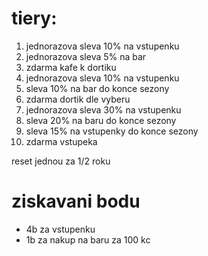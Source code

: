 # tiery:
1. jednorazova sleva 10% na vstupenku
2. jednorazova sleva 5% na bar
3. zdarma kafe k dortiku
4. jednorazova sleva 10% na vstupenku
5. sleva 10% na bar do konce sezony
6. zdarma dortik dle vyberu
7. jednorazova sleva 30% na vstupenku
8. sleva 20% na baru do konce sezony
9. sleva 15% na vstupenky do konce sezony
10. zdarma vstupeka

reset jednou za 1/2 roku
# ziskavani bodu
- 4b za vstupenku
- 1b za nakup na baru za 100 kc
